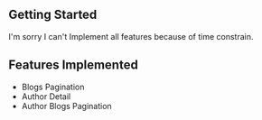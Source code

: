 ## Getting Started
I'm sorry I can't Implement all features because of time constrain.

## Features Implemented
- Blogs Pagination
- Author Detail
- Author Blogs Pagination